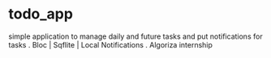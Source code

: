 # todo_app

simple application to manage daily and future tasks and put notifications for tasks
.
Bloc | Sqflite | Local Notifications 
. 
Algoriza internship
